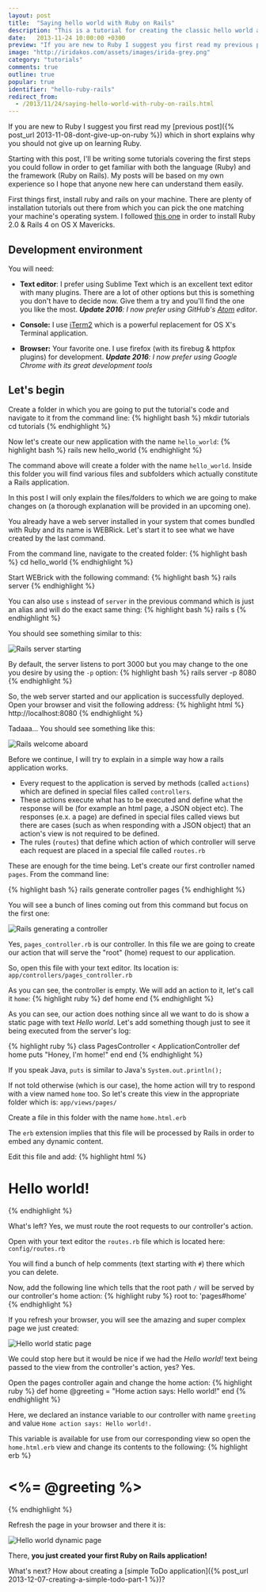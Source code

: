 ```yaml
---
layout: post
title:  "Saying hello world with Ruby on Rails"
description: "This is a tutorial for creating the classic hello world application with Ruby on Rails"
date:   2013-11-24 10:00:00 +0300
preview: "If you are new to Ruby I suggest you first read my previous post which in short explains why you should not give up on learning Ruby..."
image: "http://iridakos.com/assets/images/irida-grey.png"
category: "tutorials"
comments: true
outline: true
popular: true
identifier: "hello-ruby-rails"
redirect_from:
  - /2013/11/24/saying-hello-world-with-ruby-on-rails.html
---
```


If you are new to Ruby I suggest you first read my [previous post]({% post_url 2013-11-08-dont-give-up-on-ruby %}) which in short explains why you should not give up on learning Ruby.

Starting with this post, I'll be writing some tutorials covering the first steps you could follow in order to get familiar with both the language (Ruby) and the framework (Ruby on Rails). My posts will be based on my own experience so I hope that anyone new here can understand them easily.

First things first, install ruby and rails on your machine. There are plenty of installation tutorials out there from which you can pick the one matching your machine's operating system. I followed [this one](http://railsapps.github.io/installrubyonrails-mac.html) in order to install Ruby 2.0 & Rails 4 on OS X Mavericks.

## Development environment

You will need:

* **Text editor**: I prefer using Sublime Text which is an excellent text editor with many plugins. There are a lot of other options but this is something you don't have to decide now. Give them a try and you'll find the one you like the most. *__Update 2016__: I now prefer using GitHub's [Atom](https://atom.io/) editor*.

* **Console:** I use [iTerm2](http://www.iterm2.com/) which is a powerful replacement for OS X's Terminal application.

* **Browser:** Your favorite one. I use firefox (with its firebug & httpfox plugins) for development. *__Update 2016__: I now prefer using Google Chrome with its great development tools*


## Let's begin

Create a folder in which you are going to put the tutorial's code and navigate to it from the command line:
{% highlight bash %}
mkdir tutorials
cd tutorials
{% endhighlight %}

Now let's create our new application with the name `hello_world`:
{% highlight bash %}
rails new hello_world
{% endhighlight %}

The command above will create a folder with the name `hello_world`.
Inside this folder you will find various files and subfolders which actually constitute a Rails application.

In this post I will only explain the files/folders to which we are going to make changes on (a thorough explanation will be provided in an upcoming one).

You already have a web server installed in your system that comes bundled with Ruby and its name is WEBRick. Let's start it to see what we have created by the last command.

From the command line, navigate to the created folder:
{% highlight bash %}
cd hello_world
{% endhighlight %}

Start WEBrick with the following command:
{% highlight bash %}
rails server
{% endhighlight %}

You can also use `s` instead of `server` in the previous command which is just an alias and will do the exact same thing:
{% highlight bash %}
rails s
{% endhighlight %}

You should see something similar to this:

![Rails server starting](http://2.bp.blogspot.com/-NwLVOAjtjag/UpEp1H01XKI/AAAAAAAAAcQ/vgwNU0ZVSgI/s1600/webrick.png)

By default, the server listens to port 3000 but you may change to the one you desire by using the `-p` option:
{% highlight bash %}
rails server -p 8080
{% endhighlight %}

So, the web server started and our application is successfully deployed. Open your browser and visit the following address:
{% highlight html %}
http://localhost:8080
{% endhighlight %}

Tadaaa... You should see something like this:

![Rails welcome aboard](http://4.bp.blogspot.com/-jXXwccMm_OI/UpEuGykbR8I/AAAAAAAAAcc/iKkofkL8UmY/s640/first-hit.png)

Before we continue, I will try to explain in a simple way how a rails application works.

- Every request to the application is served by methods (called `actions`) which are defined in special files called `controllers`.
- These actions execute what has to be executed and define what the response will be (for example an html page, a JSON object etc). The responses (e.x. a page) are defined in special files called views but there are cases (such as when responding with a JSON object) that an action's view is not required to be defined.
- The rules (`routes`) that define which action of which controller will serve each request are placed in a special file called `routes.rb`

These are enough for the time being. Let's create our first controller named `pages`.
From the command line:

{% highlight bash %}
rails generate controller pages
{% endhighlight %}

You will see a bunch of lines coming out from this command but focus on the first one:

![Rails generating a controller](http://3.bp.blogspot.com/-ucr0i4t3rfk/UpE4sI-CjpI/AAAAAAAAAcs/BFFYthZjJng/s1600/generate-controller.png)

Yes, `pages_controller.rb` is our controller.
In this file we are going to create our action that will serve the "root" (home) request to our application.

So, open this file with your text editor. Its location is:
`app/controllers/pages_controller.rb`

As you can see, the controller is empty. We will add an action to it, let's call it `home`:
{% highlight ruby %}
def home
end
{% endhighlight %}

As you can see, our action does nothing since all we want to do is show a static page with text *Hello world*. Let's add something though just to see it being executed from the server's log:

{% highlight ruby %}
class PagesController < ApplicationController
  def home
    puts "Honey, I'm home!"
  end
end
{% endhighlight %}

If you speak Java, `puts` is similar to Java's `System.out.println();`

If not told otherwise (which is our case), the home action will try to respond with a view named `home` too.
So let's create this view in the appropriate folder which is:
`app/views/pages/`

Create a file in this folder with the name `home.html.erb`

The `erb` extension implies that this file will be processed by Rails in order to embed any dynamic content.

Edit this file and add:
{% highlight html %}
<h1>Hello world!</h1>
{% endhighlight %}

What's left? Yes, we must route the root requests to our controller's action.

Open with your text editor the `routes.rb` file which is located here:
`config/routes.rb`

You will find a bunch of help comments (text starting with `#`) there which you can delete.

Now, add the following line which tells that the root path `/` will be served by our controller's home action:
{% highlight ruby %}
root to: 'pages#home'
{% endhighlight %}

If you refresh your browser, you will see the amazing and super complex page we just created:

![Hello world static page](http://4.bp.blogspot.com/-fN7Mf2u71nE/UpFE0NERslI/AAAAAAAAAdE/vVDxnUFlrFM/s640/static.png)

We could stop here but it would be nice if we had the *Hello world!* text being passed to the view from the controller's action, yes? Yes.

Open the pages controller again and change the home action:
{% highlight ruby %}
def home
  @greeting = "Home action says: Hello world!"
end
{% endhighlight %}

Here, we declared an instance variable to our controller with name `greeting` and value `Home action says: Hello world!.`

This variable is available for use from our corresponding view so open the `home.html.erb` view and change its contents to the following:
{% highlight erb %}
<h1><%= @greeting %></h1>
{% endhighlight %}

Refresh the page in your browser and there it is:

![Hello world dynamic page](http://1.bp.blogspot.com/-z2SM6eyCAVc/UpFG9SrwaUI/AAAAAAAAAdQ/RHVlNsTm4o0/s640/home-hello.png)

There, **you just created your first Ruby on Rails application!**

What's next? How about creating a [simple ToDo application]({% post_url 2013-12-07-creating-a-simple-todo-part-1 %})?
